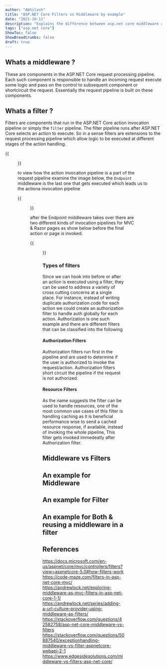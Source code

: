 ```yaml
---
author: "Abhilash"
title: "ASP.NET Core Filters vs Middleware by example"
date: "2021-10-11"
description: "Explains the difference between asp.net core middleware and action filters with an example of adding a culture provider"
tags: ["asp.net core"]
ShowToc: false
ShowBreadCrumbs: false
draft: true
---
```


## Whats a middleware ?
These are components in the ASP.NET Core request processing pipeline. Each such component is responsible to handle an incoming request execute some logic and pass on the control to subsequent component or shortcircuit the request. Essentially the request pipeline is built on these components.

## Whats a filter ?
Filters are components that run in the ASP.NET Core action invocation pipeline or simply the `filter` pipeline. The filter pipeline runs after ASP.NET Core selects an action to execute. So in a sense filters are extensions to the request processing pipeline which allow logic to be executed at different stages of the action handling.

 {{<figure src="images/filter-pipeline-1.png" >}}

 to view how the action invocation pipeline is a part of the request pipeline examine the image below, the `Endpoint` middleware is the last one that gets executed which leads us to the actiona invocation pipeline

 {{<figure src="images/middleware-pipeline.svg" >}}

 after the Endpoint middleware takes over there are two different kinds of invocation pipelines for MVC & Razor pages as show below before the final action or page is invoked.

 {{<figure src="images/mvc-endpoint.svg" >}}

### Types of filters
Since we can hook into before or after an action is executed using a filter, they can be used to address a variety of cross cutting concerns at a single place. For instance, instead of writing duplicate authorization code for each action we could create an authorization filter to handle auth globally for each action. Authorization is one such example and there are different filters that can be classified into the following

#### Authorization Filters
Authorization filters run first in the pipeline and are used to determine if the user is authorized to invoke the request/action. Authorization filters short circuit the pipeline if the request is not authorized.

#### Resource Filters
As the name suggests the filter can be used to handle resources, one of the most common use cases of this filter is handling caching as it is beneficial performance wise to send a cached resource response, if available, instead of invoking the whole pipeline, This filter gets invoked immedeatly after Authorization filter.


## Middleware vs Filters

## An example for Middleware

## An example for Filter

## An example for Both & reusing a middleware in a filter

## References
https://docs.microsoft.com/en-us/aspnet/core/mvc/controllers/filters?view=aspnetcore-5.0#how-filters-work
https://code-maze.com/filters-in-asp-net-core-mvc/
https://andrewlock.net/exploring-middleware-as-mvc-filters-in-asp-net-core-1-1/
https://andrewlock.net/series/adding-a-url-culture-provider-using-middleware-as-filters/
https://stackoverflow.com/questions/42582758/asp-net-core-middleware-vs-filters
https://stackoverflow.com/questions/50887540/exceptionhandling-middleware-vs-filter-aspnetcore-webapi-2-1
https://www.edgesidesolutions.com/middleware-vs-filters-asp-net-core/
